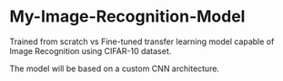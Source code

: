 # My-Image-Recognition-Model

Trained from scratch vs Fine-tuned transfer learning model capable of Image Recognition using CIFAR-10 dataset.

The model will be based on a custom CNN architecture.
